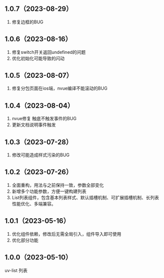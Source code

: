 ## 1.0.7（2023-08-29）
1. 修复边框的BUG
## 1.0.6（2023-08-16）
1. 修复switch开关返回undefined的问题
2. 优化初始化可能导致的闪动
## 1.0.5（2023-08-07）
1. 修复分包页面在ios端，nvue编译不能滚动的BUG
## 1.0.4（2023-08-04）
1. nvue修复  触底不触发事件的BUG
2. 更新文档说明事件触发
## 1.0.3（2023-07-28）
1. 修改可能造成样式污染的BUG
## 1.0.2（2023-07-26）
1. 全面重构，用法与之前保持一致，参数全部变化
2. 新增多个功能参数，方便一键构建列表
3. List列表组件，包含基本列表样式、默认插槽机制、可扩展插槽机制、长列表性能优化、多端兼容。
## 1.0.1（2023-05-16）
1. 优化组件依赖，修改后无需全局引入，组件导入即可使用
2. 优化部分功能
## 1.0.0（2023-05-10）
uv-list 列表
